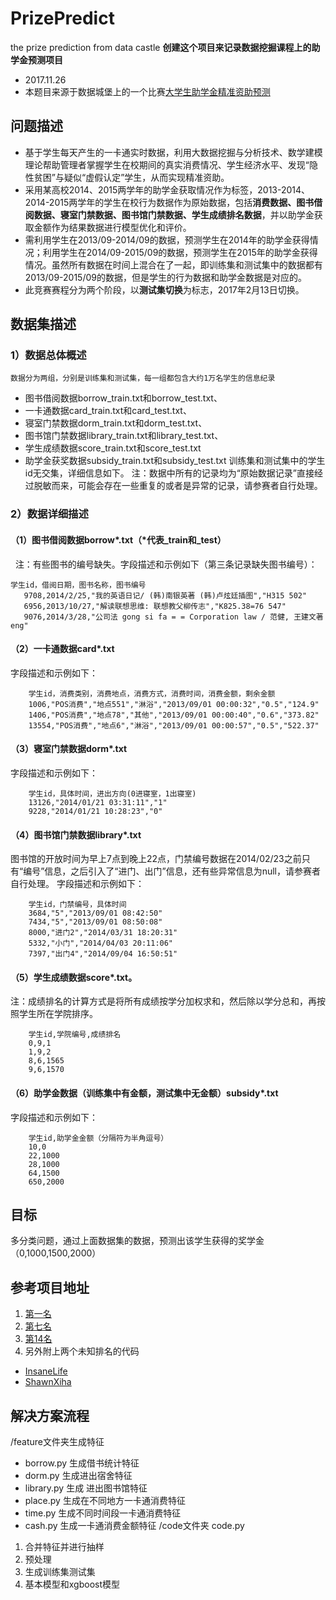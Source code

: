 # PrizePredict
the prize prediction from data castle
**创建这个项目来记录数据挖掘课程上的助学金预测项目**
* 2017.11.26
* 本题目来源于数据城堡上的一个比赛[大学生助学金精准资助预测](http://www.dcjingsai.com/common/cmpt/%E5%A4%A7%E5%AD%A6%E7%94%9F%E5%8A%A9%E5%AD%A6%E9%87%91%E7%B2%BE%E5%87%86%E8%B5%84%E5%8A%A9%E9%A2%84%E6%B5%8B_%E7%AB%9E%E8%B5%9B%E4%BF%A1%E6%81%AF.html)
## 问题描述
* 基于学生每天产生的一卡通实时数据，利用大数据挖掘与分析技术、数学建模理论帮助管理者掌握学生在校期间的真实消费情况、学生经济水平、发现“隐性贫困”与疑似“虚假认定”学生，从而实现精准资助。
* 采用某高校2014、2015两学年的助学金获取情况作为标签，2013-2014、2014-2015两学年的学生在校行为数据作为原始数据，包括**消费数据、图书借阅数据、寝室门禁数据、图书馆门禁数据、学生成绩排名数据**，并以助学金获取金额作为结果数据进行模型优化和评价。
* 需利用学生在2013/09-2014/09的数据，预测学生在2014年的助学金获得情况；利用学生在2014/09-2015/09的数据，预测学生在2015年的助学金获得情况。虽然所有数据在时间上混合在了一起，即训练集和测试集中的数据都有2013/09-2015/09的数据，但是学生的行为数据和助学金数据是对应的。
* 此竞赛赛程分为两个阶段，以**测试集切换**为标志，2017年2月13日切换。
## 数据集描述
### 1）数据总体概述
    数据分为两组，分别是训练集和测试集，每一组都包含大约1万名学生的信息纪录
 * 图书借阅数据borrow_train.txt和borrow_test.txt、
 * 一卡通数据card_train.txt和card_test.txt、
 * 寝室门禁数据dorm_train.txt和dorm_test.txt、
 * 图书馆门禁数据library_train.txt和library_test.txt、
 * 学生成绩数据score_train.txt和score_test.txt
 * 助学金获奖数据subsidy_train.txt和subsidy_test.txt
 训练集和测试集中的学生id无交集，详细信息如下。
 注：数据中所有的记录均为“原始数据记录”直接经过脱敏而来，可能会存在一些重复的或者是异常的记录，请参赛者自行处理。
### 2）数据详细描述
#### （1）图书借阅数据borrow*.txt（*代表_train和_test）
   注：有些图书的编号缺失。字段描述和示例如下（第三条记录缺失图书编号）：
 ```
 学生id，借阅日期，图书名称，图书编号
    9708,2014/2/25,"我的英语日记/ (韩)南银英著 (韩)卢炫廷插图","H315 502"
    6956,2013/10/27,"解读联想思维: 联想教父柳传志","K825.38=76 547"
    9076,2014/3/28,"公司法 gong si fa = = Corporation law / 范健, 王建文著 eng"
```
#### （2）一卡通数据card*.txt
   字段描述和示例如下：
```
    学生id，消费类别，消费地点，消费方式，消费时间，消费金额，剩余金额
    1006,"POS消费","地点551","淋浴","2013/09/01 00:00:32","0.5","124.9"
    1406,"POS消费","地点78","其他","2013/09/01 00:00:40","0.6","373.82"
    13554,"POS消费","地点6","淋浴","2013/09/01 00:00:57","0.5","522.37"
```
#### （3）寝室门禁数据dorm*.txt
   字段描述和示例如下：
```
    学生id，具体时间，进出方向(0进寝室，1出寝室)	
    13126,"2014/01/21 03:31:11","1"
    9228,"2014/01/21 10:28:23","0"
```
#### （4）图书馆门禁数据library*.txt
   图书馆的开放时间为早上7点到晚上22点，门禁编号数据在2014/02/23之前只有“编号”信息，之后引入了“进门、出门”信息，还有些异常信息为null，请参赛者自行处理。
   字段描述和示例如下：
```
    学生id，门禁编号，具体时间
    3684,"5","2013/09/01 08:42:50"
    7434,"5","2013/09/01 08:50:08"
    8000,"进门2","2014/03/31 18:20:31"
    5332,"小门","2014/04/03 20:11:06"
    7397,"出门4","2014/09/04 16:50:51"
```
#### （5）学生成绩数据score*.txt。
   注：成绩排名的计算方式是将所有成绩按学分加权求和，然后除以学分总和，再按照学生所在学院排序。
```
    学生id,学院编号,成绩排名
    0,9,1
    1,9,2
    8,6,1565
    9,6,1570
```
#### （6）助学金数据（训练集中有金额，测试集中无金额）subsidy*.txt
   字段描述和示例如下：
```
    学生id,助学金金额（分隔符为半角逗号）
    10,0
    22,1000
    28,1000
    64,1500
    650,2000
```
## 目标
多分类问题，通过上面数据集的数据，预测出该学生获得的奖学金（0,1000,1500,2000）
## 参考项目地址
1. [第一名](https://github.com/mayday618/DataMiningCompetitionFirstPrize)
2. [第七名](https://github.com/kuhung/Student-Grants)
3. [第14名](https://github.com/971456267/datacastle)
4. 另外附上两个未知排名的代码
 * [InsaneLife](https://github.com/InsaneLife/Sdudent-Grant)
 * [ShawnXiha](https://github.com/ShawnXiha/DataCastle-subsidy/tree/master/Jupyter)
## 解决方案流程
/feature文件夹生成特征
* borrow.py 生成借书统计特征
* dorm.py 生成进出宿舍特征
* library.py 生成 进出图书馆特征
* place.py 生成在不同地方一卡通消费特征
* time.py 生成不同时间段一卡通消费特征
* cash.py 生成一卡通消费金额特征
/code文件夹
code.py
1. 合并特征并进行抽样 
2. 预处理
3. 生成训练集测试集
4. 基本模型和xgboost模型
